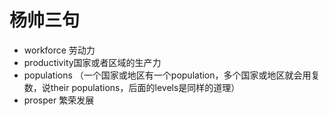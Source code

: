 # 杨帅三句
- workforce 劳动力
- productivity国家或者区域的生产力
- populations （一个国家或地区有一个population，多个国家或地区就会用复数，说their populations，后面的levels是同样的道理）
- prosper 繁荣发展